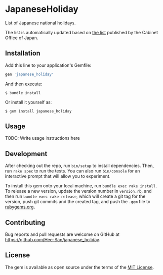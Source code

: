 # JapaneseHoliday

List of Japanese national holidays.

The list is automatically updated based on [the list](https://data.e-gov.go.jp/data/ja/dataset/cao_20190522_0002) published by the Cabinet Office of Japan.

## Installation

Add this line to your application's Gemfile:

```ruby
gem 'japanese_holiday'
```

And then execute:

    $ bundle install

Or install it yourself as:

    $ gem install japanese_holiday

## Usage

TODO: Write usage instructions here

## Development

After checking out the repo, run `bin/setup` to install dependencies. Then, run `rake spec` to run the tests. You can also run `bin/console` for an interactive prompt that will allow you to experiment.

To install this gem onto your local machine, run `bundle exec rake install`. To release a new version, update the version number in `version.rb`, and then run `bundle exec rake release`, which will create a git tag for the version, push git commits and the created tag, and push the `.gem` file to [rubygems.org](https://rubygems.org).

## Contributing

Bug reports and pull requests are welcome on GitHub at https://github.com/Hee-San/japanese_holiday.

## License

The gem is available as open source under the terms of the [MIT License](https://opensource.org/licenses/MIT).
